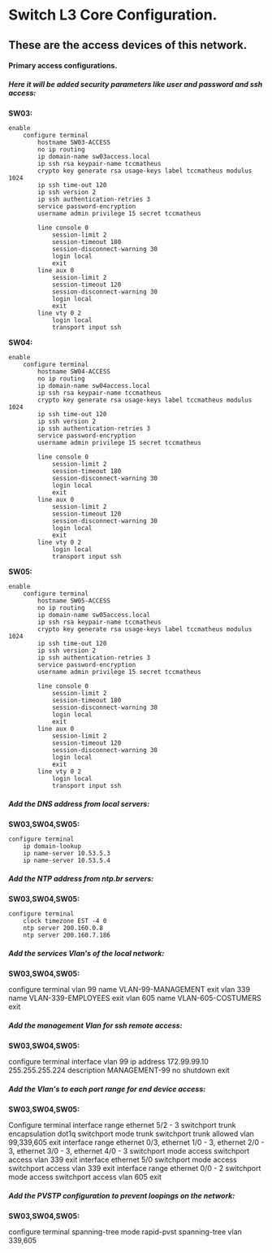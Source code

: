 # Switch L3 Core Configuration.

## These are the access devices of this network.
#### Primary access configurations.

##### Here it will be added security parameters like user and password and ssh access:

**SW03:**

    enable
        configure terminal
            hostname SW03-ACCESS
            no ip routing
            ip domain-name sw03access.local
            ip ssh rsa keypair-name tccmatheus
            crypto key generate rsa usage-keys label tccmatheus modulus 1024
            ip ssh time-out 120
            ip ssh version 2
            ip ssh authentication-retries 3
            service password-encryption
            username admin privilege 15 secret tccmatheus

            line console 0
                session-limit 2
                session-timeout 180
                session-disconnect-warning 30
                login local
                exit
            line aux 0
                session-limit 2
                session-timeout 120
                session-disconnect-warning 30
                login local
                exit
            line vty 0 2
                login local
                transport input ssh

**SW04:**

    enable
        configure terminal
            hostname SW04-ACCESS
            no ip routing
            ip domain-name sw04access.local
            ip ssh rsa keypair-name tccmatheus
            crypto key generate rsa usage-keys label tccmatheus modulus 1024
            ip ssh time-out 120
            ip ssh version 2
            ip ssh authentication-retries 3
            service password-encryption
            username admin privilege 15 secret tccmatheus

            line console 0
                session-limit 2
                session-timeout 180
                session-disconnect-warning 30
                login local
                exit
            line aux 0
                session-limit 2
                session-timeout 120
                session-disconnect-warning 30
                login local
                exit
            line vty 0 2
                login local
                transport input ssh

**SW05:**

    enable
        configure terminal
            hostname SW05-ACCESS
            no ip routing
            ip domain-name sw05access.local
            ip ssh rsa keypair-name tccmatheus
            crypto key generate rsa usage-keys label tccmatheus modulus 1024
            ip ssh time-out 120
            ip ssh version 2
            ip ssh authentication-retries 3
            service password-encryption
            username admin privilege 15 secret tccmatheus

            line console 0
                session-limit 2
                session-timeout 180
                session-disconnect-warning 30
                login local
                exit
            line aux 0
                session-limit 2
                session-timeout 120
                session-disconnect-warning 30
                login local
                exit
            line vty 0 2
                login local
                transport input ssh

##### Add the DNS address from local servers:

**SW03,SW04,SW05:**

    configure terminal
        ip domain-lookup
        ip name-server 10.53.5.3
        ip name-server 10.53.5.4

##### Add the NTP address from ntp.br servers:

**SW03,SW04,SW05:**

    configure terminal
        clock timezone EST -4 0
        ntp server 200.160.0.8
        ntp server 200.160.7.186

##### Add the services Vlan's of the local network:         

**SW03,SW04,SW05:**

configure terminal
    vlan 99
        name VLAN-99-MANAGEMENT
        exit
    vlan 339
        name VLAN-339-EMPLOYEES
        exit
    vlan 605
        name VLAN-605-COSTUMERS
        exit

##### Add the management Vlan for ssh remote access: 

**SW03,SW04,SW05:**

configure terminal
    interface vlan 99
        ip address 172.99.99.10 255.255.255.224
        description MANAGEMENT-99
        no shutdown
        exit


##### Add the Vlan's to each port range for end device access: 

**SW03,SW04,SW05:**

Configure terminal
    interface range ethernet 5/2 - 3
        switchport trunk encapsulation dot1q
        switchport mode trunk
        switchport trunk allowed vlan 99,339,605
        exit
    interface range ethernet 0/3, ethernet 1/0 - 3, ethernet 2/0 - 3, ethernet 3/0 - 3, ethernet 4/0 - 3
        switchport mode access
        switchport access vlan 339
        exit
    interface ethernet 5/0
        switchport mode access
        switchport access vlan 339
        exit
    interface range ethernet 0/0 - 2
        switchport mode access
        switchport access vlan 605
        exit

##### Add the PVSTP configuration to prevent loopings on the network: 

**SW03,SW04,SW05:**

configure terminal
    spanning-tree mode rapid-pvst
    spanning-tree vlan 339,605